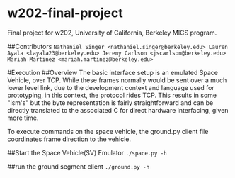 # w202-final-project
Final project for w202, University of California, Berkeley MICS program.

##Contributors
``Nathaniel Singer <nathaniel.singer@berkeley.edu>
Lauren Ayala <layala23@berkeley.edu>
Jeremy Carlson <jscarlson@berkeley.edu>
Mariah Martinez <mariah.martinez@berkeley.edu>``

#Execution
##Overview
The basic interface setup is an emulated Space Vehicle, over TCP. While these frames normally would be sent over a much lower level link, due to the development context and language used for prototyping, in this context, the protocol rides TCP. This results in some "ism's" but the byte representation is fairly straightforward and can be directly translated to the associated C for direct hardware interfacing, given more time.

To execute commands on the space vehicle, the ground.py client file coordinates frame direction to the vehicle.

##Start the Space Vehicle(SV) Emulator
``./space.py -h``

##run the ground segment client
``./ground.py -h``
